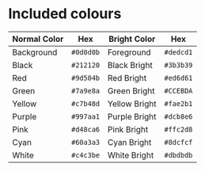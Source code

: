 # Included colours

| Normal Color | Hex       | Bright Color  | Hex       |
| ------------ | --------- | ------------- | --------- |
| Background   | `#0d0d0b` | Foreground    | `#dedcd1` |
| Black        | `#212120` | Black Bright  | `#3b3b39` |
| Red          | `#9d504b` | Red Bright    | `#ed6d61` |
| Green        | `#7a9e8a` | Green Bright  | `#CCEBDA` |
| Yellow       | `#c7b48d` | Yellow Bright | `#fae2b1` |
| Purple       | `#997aa1` | Purple Bright | `#dcb8e6` |
| Pink         | `#d48ca6` | Pink Bright   | `#ffc2d8` |
| Cyan         | `#60a3a3` | Cyan Bright   | `#8dcfcf` |
| White        | `#c4c3be` | White Bright  | `#dbdbdb` |
